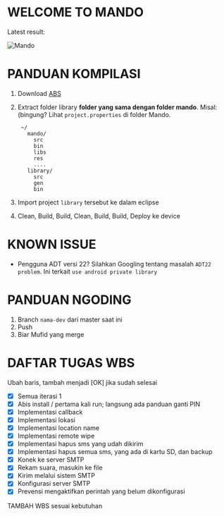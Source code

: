 # WELCOME TO MANDO

Latest result:

![Mando](http://mufid.github.io/images/post/mando.png)

# PANDUAN KOMPILASI

1. Download [ABS](https://github.com/JakeWharton/ActionBarSherlock/archive/4.2.0.zip)
2. Extract folder library **folder yang sama dengan folder mando**. Misal: (bingung? Lihat `project.properties` di folder Mando.

		~/
          mando/
		    src
		    bin
		    libs
		    res
		    ....
		  library/
		    src
		    gen
		    bin

3. Import project `library` tersebut ke dalam eclipse
4. Clean, Build, Build, Clean, Build, Build, Deploy ke device

# KNOWN ISSUE

- Pengguna ADT versi 22? Silahkan Googling tentang
  masalah `ADT22 problem`. Ini terkait `use android private library`

# PANDUAN NGODING

1. Branch `nama-dev` dari master saat ini
2. Push
3. Biar Mufid yang merge

# DAFTAR TUGAS WBS

Ubah baris, tambah menjadi [OK] jika sudah selesai

- [x] Semua iterasi 1
- [X] Abis install / pertama kali run; langsung ada panduan ganti PIN
- [X] Implementasi callback
- [X] Implementasi lokasi 
- [X] Implementasi location name
- [X] Implementasi remote wipe
- [X] Implementasi hapus sms yang udah dikirim
- [X] Implementasi hapus semua sms, yang ada di kartu SD, dan backup
- [X] Konek ke server SMTP
- [X] Rekam suara, masukin ke file
- [X] Kirim melalui sistem SMTP
- [X] Konfigurasi server SMTP
- [X] Prevensi mengaktifkan perintah yang belum dikonfigurasi

TAMBAH WBS sesuai kebutuhan
